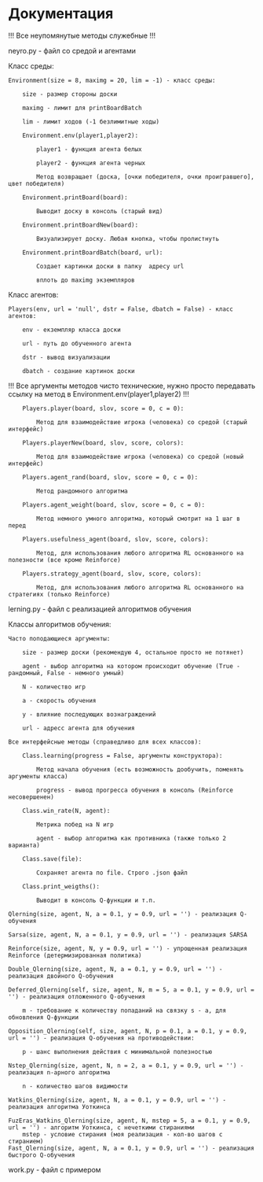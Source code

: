 # Документация

!!! Все неупомянутые методы служебные !!!

neyro.py - файл со средой и агентами

Класс среды:

	Environment(size = 8, maximg = 20, lim = -1) - класс среды:
	
		size - размер стороны доски
	 
		maximg - лимит для printBoardBatch
	 
		lim - лимит ходов (-1 безлимитные ходы)
	 
		Environment.env(player1,player2):
	 
			player1 - функция агента белых
	  
			player2 - функция агента черных
	  
			Метод возвращает (доска, [очки победителя, очки проигравшего], цвет победителя)
	  
		Environment.printBoard(board):
	 
			Выводит доску в консоль (старый вид)
	  
		Environment.printBoardNew(board):
	 
			Визуализирует доску. Любая кнопка, чтобы пролистнуть
	  
		Environment.printBoardBatch(board, url):
	 
			Создает картинки доски в папку  адресу url
	  
			вплоть до maximg экземпляров
	  
Класс агентов:
 
	Players(env, url = 'null', dstr = False, dbatch = False) - класс агентов:
	
		env - екземпляр класса доски
	 
		url - путь до обученного агента
	 
		dstr - вывод визуализации
	 
		dbatch - создание картинок доски
	 
!!! Все аргументы методов чисто технические, нужно просто передавать ссылку на метод в Environment.env(player1,player2) !!!
	
		Players.player(board, slov, score = 0, c = 0):
	 
			Метод для взаимодействие игрока (человека) со средой (старый интерфейс)
	  
		Players.playerNew(board, slov, score, colors):
	 
			Метод для взаимодействие игрока (человека) со средой (новый интерфейс)
	  
		Players.agent_rand(board, slov, score = 0, c = 0):
	 
			Метод рандомного алгоритма
	  
		Players.agent_weight(board, slov, score = 0, c = 0):
	 
			Метод немного умного алгоритма, который смотрит на 1 шаг в перед
	  
		Players.usefulness_agent(board, slov, score, colors):
	 
			Метод, для использования любого алгоритма RL основанного на полезности (все кроме Reinforce)
	  
		Players.strategy_agent(board, slov, score, colors):
	 
			Метод, для использования любого алгоритма RL основанного на стратегиях (только Reinforce)
	  
	
lerning.py - файл с реализацией алгоритмов обучения

Классы алгоритмов обучения:

 
	Часто поподающиеся аргументы:
	
		size - размер доски (рекомендую 4, остальное просто не потянет)
	 
		agent - выбор алгоритма на котором происходит обучение (True - рандомный, False - немного умный)
	 
		N - количество игр
	 
		a - скорость обучения
	 
		y - влияние последующих вознаграждений
	 
		url - адресс агента для обучения
	 
	Все интерфейсные методы (справедливо для всех классов):
	
		Class.learning(progress = False, аргументы конструктора):
	 
			Метод начала обучения (есть возможность дообучить, поменять аргументы класса)
	  
			progress - вывод прогресса обучения в консоль (Reinforce несовершенен)
	  
		Class.win_rate(N, agent):
	 
			Метрика побед на N игр
	  
			agent - выбор алгоритма как противника (также только 2 варианта)
	  
		Class.save(file):
	 
			Сохраняет агента по file. Cтрого .json файл
	  
		Class.print_weigths():
	 
			Выводит в консоль Q-функции и т.п.
	  
	Qlerning(size, agent, N, a = 0.1, y = 0.9, url = '') - реализация Q-обучения
	
	Sarsa(size, agent, N, a = 0.1, y = 0.9, url = '') - реализация SARSA
	
	Reinforce(size, agent, N, y = 0.9, url = '') - упрощенная реализация Reinforce (детермизированная политика)
	
	Double_Qlerning(size, agent, N, a = 0.1, y = 0.9, url = '') - реализация двойного Q-обучения
	
	Deferred_Qlerning(self, size, agent, N, m = 5, a = 0.1, y = 0.9, url = '') - реализация отложенного Q-обучения
	
		m - требование к количеству попаданий на связку s - a, для обновления Q-функции
	 
	Opposition_Qlerning(self, size, agent, N, p = 0.1, a = 0.1, y = 0.9, url = '') - реализация Q-обучения на противодействии:
	
		p - шанс выполнения действия с минимальной полезностью
	 
	Nstep_Qlerning(size, agent, N, n = 2, a = 0.1, y = 0.9, url = '') - реализация n-арного алгоритма
	
		n - количество шагов видимости
	 
	Watkins_Qlerning(size, agent, N, a = 0.1, y = 0.9, url = '') - реализация алгоритма Уоткинса
	
	FuzEras_Watkins_Qlerning(size, agent, N, mstep = 5, a = 0.1, y = 0.9, url = '') - алгоритм Уоткинса, с нечеткими стираниями
		mstep - условие стирания (моя реализация - кол-во шагов с стиранием)
	Fast_Qlerning(size, agent, N, a = 0.1, y = 0.9, url = '') - реализация быстрого Q-обучения

work.py - файл с примером
